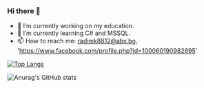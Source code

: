 ### Hi there 👋

- 🔭 I’m currently working on my education.
- 🌱 I’m currently learning C# and MSSQL.
- 📫 How to reach me: radimk8812@abv.bg, 'https://www.facebook.com/profile.php?id=100060190982695'

[![Top Langs](https://github-readme-stats.vercel.app/api/top-langs/?username=Radoslav8812&layout=compact)](https://github.com/anuraghazra/github-readme-stats)

![Anurag's GitHub stats](https://github-readme-stats.vercel.app/api?username=Radoslav8812&show_icons=true&theme=radical)
